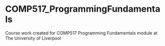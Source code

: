# COMP517_ProgrammingFundamentals
Course work created for COMP517 Programming Fundamentals module at The University of Liverpool
